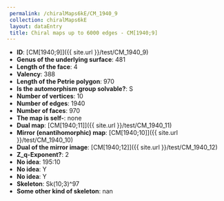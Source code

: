```yaml
--- 
 permalink: /chiralMaps6kE/CM_1940_9 
 collection: chiralMaps6kE
 layout: dataEntry
 title: Chiral maps up to 6000 edges - CM[1940;9]
---
```


- **ID**: [CM[1940;9]]({{ site.url }}/test/CM_1940_9)
- **Genus of the underlying surface**: 481
- **Length of the face**: 4
- **Valency**: 388
- **Length of the Petrie polygon**: 970
- **Is the automorphism group solvable?**: S
- **Number of vertices**: 10
- **Number of edges**: 1940
- **Number of faces**: 970
- **The map is self-**: none
- **Dual map**: [CM[1940;11]]({{ site.url }}/test/CM_1940_11)
- **Mirror (enantihomorphic) map**: [CM[1940;10]]({{ site.url }}/test/CM_1940_10)
- **Dual of the mirror image**: [CM[1940;12]]({{ site.url }}/test/CM_1940_12)
- **Z_q-Exponent?**: 2
- **No idea**:  195:10
- **No idea**: Y
- **No idea**: Y
- **Skeleton**: Sk(10;3)^97
- **Some other kind of skeleton**: nan
